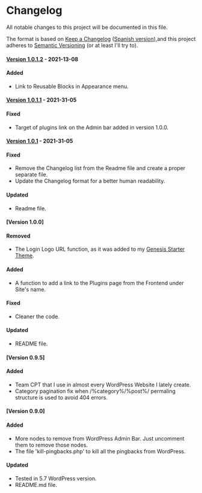 # Changelog
All notable changes to this project will be documented in this file.

The format is based on [Keep a Changelog](https://keepachangelog.com/en/1.0.0/) ([Spanish version](https://keepachangelog.com/es-ES/1.0.0/)),and this project adheres to [Semantic Versioning](https://semver.org/spec/v2.0.0.html) (or at least I'll try to).


#### [Version 1.0.1.2](https://github.com/LuisColome/CoreFunctionalityPlugin/releases/tag/v1.0.1.2) - 2021-13-08
#### Added
- Link to Reusable Blocks in Appearance menu.

#### [Version 1.0.1.1](https://github.com/LuisColome/CoreFunctionalityPlugin/releases/tag/v1.0.1.1) - 2021-31-05
#### Fixed
- Target of plugins link on the Admin bar added in version 1.0.0.

#### [Version 1.0.1](https://github.com/LuisColome/CoreFunctionalityPlugin/releases/tag/v1.0.1) - 2021-31-05
#### Fixed
- Remove the Changelog list from the Readme file and create a proper separate file.
- Update the Changelog format for a better human readability.
#### Updated
- Readme file.

#### [Version 1.0.0]
#### Removed
- The Login Logo URL function, as it was added to my [Genesis Starter Theme](https://github.com/LuisColome/the-dock).
#### Added
- A function to add a link to the Plugins page from the Frontend under Site's name.
#### Fixed
- Cleaner the code.
#### Updated
- README file.

#### [Version 0.9.5]
#### Added
- Team CPT that I use in almost every WordPress Website I lately create. 
- Category pagination fix when /%category%/%post%/ permaling structure is used to avoid 404 errors.

#### [Version 0.9.0]
#### Added
- More nodes to remove from WordPress Admin Bar. Just uncomment them to remove those nodes.
- The file 'kill-pingbacks.php' to kill all the pingbacks from WordPress.
#### Updated
- Tested in 5.7 WordPress version.
- README.md file.